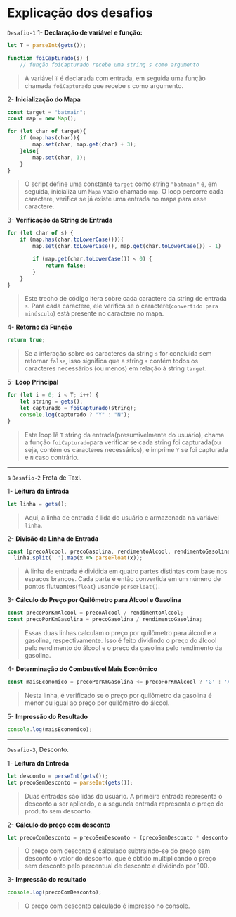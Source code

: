 # Explicação dos desafios

`Desafio-1`
1- **Declaração de variável e função:**

```JavaScript
let T = parseInt(gets());

function foiCapturado(s) {
    // função foiCapturado recebe uma string s como argumento
```

> A variável `T` é declarada com entrada, em seguida uma função chamada `foiCapturado` que recebe `s` como argumento.

2- **Inicialização do Mapa**

```JavaScript
const target = "batmain";
const map = new Map();

for (let char of target){
    if (map.has(char)){
        map.set(char, map.get(char) + 3);
    }else{
        map.set(char, 3);
    }
}
```

> O script define uma constante `target` como string `"batmain"` e, em seguida, inicializa um `Mapa` vazio chamado `map`. O loop percorre cada caractere, verifica se já existe uma entrada no mapa para esse caractere.

3- **Verificação da String de Entrada**

```JavaScript
for (let char of s) {
    if (map.has(char.toLowerCase())){
        map.set(char.toLowerCase(), map.get(char.toLowerCase()) - 1)

        if (map.get(char.toLowerCase()) < 0) {
            return false;
        }
    }
}
```

> Este trecho de código itera sobre cada caractere da string de entrada `s`. Para cada caractere, ele verifica se o caractere(`convertido para minúsculo`) está presente no caractere no mapa.

4- **Retorno da Função**

```JavaScript
return true;
```

> Se a interação sobre os caracteres da string `s` for concluida sem retornar `false`, isso significa que a string `s` contém todos os caracteres necessários (ou menos) em relação á string `target`.

5- **Loop Principal**

```JavaScript
for (let i = 0; i < T; i++) {
    let string = gets();
    let capturado = foiCapturado(string);
    console.log(capturado ? "Y" : "N");
}
```

> Este loop lê `T` string da entrada(presumivelmente do usuário), chama a função `foiCapturado`para verificar se cada string foi capturada(ou seja, contém os caracteres necessários), e imprime `Y` se foi capturada e `N` caso contrário.

---
s
`Desafio-2` Frota de Taxi.

1- **Leitura da Entrada**

```JavaScript
let linha = gets();
```

> Aqui, a linha de entrada é lida do usuário e armazenada na variável `linha`.

2- **Divisão da Linha de Entrada**

```JavaScript
const [precoAlcool, precoGasolina, rendimentoAlcool, rendimentoGasolina] = 
  linha.split(' ').map(x => parseFloat(x));
```

> A linha de entrada é dividida em quatro partes distintas com base nos espaços brancos. Cada parte é então convertida em um número de pontos flutuantes(`float`) usando `perseFloat()`.

3- **Cálculo do Preço por Quilômetro para Àlcool e Gasolina**

```JavaScript
const precoPorKmAlcool = precoAlcool / rendimentoAlcool;
const precoPorKmGasolina = precoGasolina / rendimentoGasolina;
```

> Essas duas linhas calculam o preço por quilômetro para álcool e a gasolina, respectivamente. Isso é feito dividindo o preço do álcool pelo rendimento do álcool e o preço da gasolina pelo rendimento da gasolina.

4- **Determinação do Combustível Mais Econômico**

```JavaScript
const maisEconomico = precoPorKmGasolina <= precoPorKmAlcool ? 'G' : 'A';
```

> Nesta linha, é verificado se o preço por quilômetro da gasolina é menor ou igual ao preço por quilômetro do álcool.

5- **Impressão do Resultado**

```JavaScript
console.log(maisEconomico);
```

---

`Desafio-3`, Desconto.

1- **Leitura da Entreda**

```JavaScript
let desconto = perseInt(gets());
let precoSemDesconto = parseInt(gets());
```

> Duas entradas são lidas do usuário. A primeira entrada representa o desconto a ser aplicado, e a segunda entrada representa o preço do produto sem desconto.

2- **Cálculo do preço com desconto**

```JavaScript
let precoComDesconto = precoSemDesconto - (precoSemDesconto * desconto / 100);
```

> O preço com desconto é calculado subtraindo-se do preço sem desconto o valor do desconto, que é obtido multiplicando o preço sem desconto pelo percentual de desconto e dividindo por 100.

3- **Impressão do resultado**

```JavaScript
console.log(precoComDesconto);
```

> O preço com desconto calculado é impresso no console.
